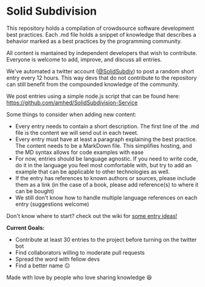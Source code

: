 Solid Subdivision
=============================

This repository holds a compilation of crowdsource software development best practices. Each .md file holds a snippet of knowledge that describes a behavior marked as a best practices by the programming community. 

All content is mantained by independent developers that wish to contribute. Everyone is welcome to add, improve, and discuss all entries. 

We've automated a twitter account ([@SolidSubdiv](https://twitter.com/SolidSubdiv)) to post a random short entry every 12 hours. This way devs that do not contribute to the repository can still benefit from the compounded knowledge of the community. 

We post entries using a simple node.js script that can be found here: https://github.com/amhed/SolidSubdivision-Service

Some things to consider when adding new content:

* Every entry needs to contain a short description. The first line of the .md file is the content we will send out in each tweet. 
* Every entry must have at least a paragraph explaining the best practice. The content needs to be a MarkDown file. This simplifies hosting, and the MD syntax allows for code examples with ease
* For now, entries should be language agnostic. If you need to write code, do it in the language you feel most comfortable with, but try to add an example that can be applicable to other technologies as well. 
* If the entry has references to known authors or sources, please include them as a link (in the case of a book, please add reference(s) to where it can be bought)
* We still don't know how to handle multiple language references on each entry (suggestions welcome)

Don't know where to start? check out the wiki for [some entry ideas!](https://github.com/amhed/SolidSubdivision/wiki/Entry-Ideas)

**Current Goals:**

* Contribute at least 30 entries to the project before turning on the twitter bot
* Find collaborators willing to moderate pull requests
* Spread the word with fellow devs
* Find a better name :neutral_face:

Made with love by people who love sharing knowledge :laughing:
